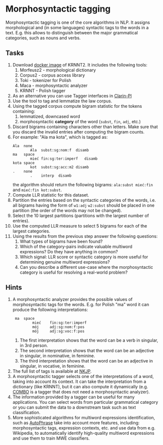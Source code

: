 # Morphosyntactic tagging

Morphosyntactic tagging is one of the core algorithms in NLP. It assigns morphological
and (in some languages) syntactic tags to the words in a text. E.g. this allows to distinguish
between the major grammatical categories, such as nouns and verbs.


## Tasks

1. Download [docker image](https://hub.docker.com/r/djstrong/krnnt2) of KRNNT2. It includes the following tools:
   1. Morfeusz2 - morphological dictionary
   1. Corpus2 - corpus access library
   1. Toki - tokenizer for Polish
   1. Maca - morphosyntactic analyzer
   1. KRNNT - Polish tagger
1. As an alternative you can use Tagger interfaces in [Clarin-Pl](https://ws.clarin-pl.eu/tager.shtml)
2. Use the tool to tag and lemmatize the law corpus.
3. Using the tagged corpus compute bigram statistic for the tokens containing:
   1. lemmatized, downcased word
   1. morphosyntactic **category** of the word (`subst`, `fin`, `adj`, etc.)
4. Discard bigrams containing characters other than letters. Make sure that you discard the invalid entries after computing the bigram counts.
5. For example: "Ala ma kota", which is tagged as:
   ```
   Ala	none
           Ala	subst:sg:nom:f	disamb
   ma	space
           mieć	fin:sg:ter:imperf	disamb
   kota	space
           kot	subst:sg:acc:m2	disamb
   .	none
           .	interp	disamb
   ```
   the algorithm should return the following bigrams: `ala:subst mieć:fin` and `mieć:fin kot:subst`.
1. Compute LLR statistic for this dataset.
1. Partition the entries based on the syntactic categories of the words, i.e. all bigrams having the form of 
   `w1:adj` `w2:subst` should be placed in one partition (the order of the words may not be changed).
1. Select the 10 largest partitions (partitions with the largest number of entries).
1. Use the computed LLR measure to select 5 bigrams for each of the largest categories.
1. Using the results from the previous step answer the following questions:
   1. What types of bigrams have been found?
   1. Which of the category-pairs indicate valuable multiword expressions? Do they have anything in common?
   1. Which signal: LLR score or syntactic category is more useful for determining genuine multiword expressions?
   1. Can you describe a different use-case where the morphosyntactic category is useful for resolving a real-world
      problem?

## Hints

1. A morphosyntactic analyzer provides the possible values of morphosyntactic tags for the words.
   E.g. for Polish "ma" word it can produce the following interpretations:
   ``` 
    ma	space
            mieć	fin:sg:ter:imperf
            mój  	adj:sg:nom:f:pos
            mój  	adj:sg:voc:f:pos
   ```
   1. The first interpretation shows that the word can be a verb in singular, in 3rd person.
   1. The second interpretation shows that the word can be an adjective in singular, in nominative, in feminine.
   1. The third interpretation shows that the word can be an adjective in singular, in vocative, in feminine.
1. The full list of tags is available at [NKJP](http://nkjp.pl/poliqarp/help/ense2.html).
1. A morphosyntactic tagger selects one of the interpretations of a word, taking into account its context.
   It can take the interpretation from a dictionary (like KRNNT), but it can also compute it dynamically (e.g. 
   [COMBO](https://github.com/360er0/COMBO) is a tagger that does not need a morphosyntactic analyzer).
1. The information provided by a tagger can be useful for many applications. You can select words from particular
   grammatical category or you can submit the data to a downstream task such as text classification.
1. More sophisticated algorithms for multiword expressions identification, such as 
   [AutoPhrase](https://github.com/shangjingbo1226/AutoPhrase) take into account more features, including:
   morphosyntactic tags, expression contexts, etc. and use data from e.g. Wikipedia, to automatically identify
   high-quality multiword expressions and use them to train MWE classifiers.
